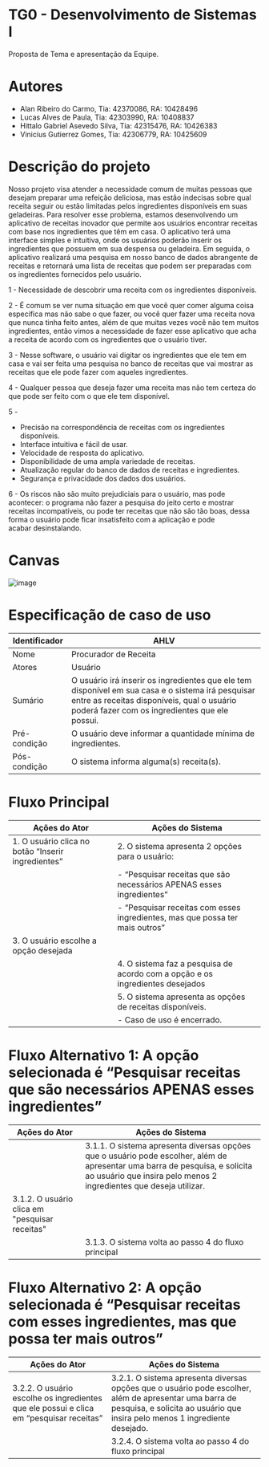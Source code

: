 # TG0 - Desenvolvimento de Sistemas I
Proposta de Tema e apresentação da Equipe.

# Autores 
* Alan Ribeiro do Carmo, Tia: 42370086, RA: 10428496
* Lucas Alves de Paula, Tia: 42303990, RA: 10408837
* Hittalo Gabriel Asevedo Silva, Tia: 42315476, RA: 10426383
* Vinicius Gutierrez Gomes, Tia: 42306779, RA: 10425609

# Descrição do projeto
Nosso projeto visa atender a necessidade comum de muitas pessoas que desejam preparar uma refeição deliciosa, mas estão indecisas sobre qual receita seguir ou estão limitadas pelos ingredientes disponíveis em suas geladeiras. Para resolver esse problema, estamos desenvolvendo um aplicativo de receitas inovador que permite aos usuários encontrar receitas com base nos ingredientes que têm em casa. 
O aplicativo terá uma interface simples e intuitiva, onde os usuários poderão inserir os ingredientes que possuem em sua despensa ou geladeira. Em seguida, o aplicativo realizará uma pesquisa em nosso banco de dados abrangente de receitas e retornará uma lista de receitas que podem ser preparadas com os ingredientes fornecidos pelo usuário.

1 - Necessidade de descobrir uma receita com os ingredientes disponíveis.

2 - É comum se ver numa situação em que você quer comer alguma coisa específica mas não sabe o que fazer, ou você quer fazer uma receita nova que nunca tinha feito antes, além de que muitas vezes você não tem muitos ingredientes, então vimos a necessidade de fazer esse aplicativo que acha a receita de acordo com os ingredientes que o usuário tiver.

3 - Nesse software, o usuário vai digitar os ingredientes que ele tem em casa e vai ser feita uma pesquisa no banco de receitas que vai mostrar as receitas que ele pode fazer com aqueles ingredientes.

4 - Qualquer pessoa que deseja fazer uma receita mas não tem certeza do que pode ser feito com o que ele tem disponível.

5 - 
* Precisão na correspondência de receitas com os ingredientes disponíveis.
* Interface intuitiva e fácil de usar.
* Velocidade de resposta do aplicativo.
* Disponibilidade de uma ampla variedade de receitas.
* Atualização regular do banco de dados de receitas e ingredientes.
* Segurança e privacidade dos dados dos usuários.

6 - Os riscos não são muito prejudiciais para o usuário, mas pode acontecer: o programa não fazer a pesquisa do jeito certo e mostrar receitas incompatíveis, ou pode ter receitas que não são tão boas, dessa forma o usuário pode ficar insatisfeito com a aplicação e pode acabar desinstalando.

# Canvas 
![image](https://github.com/ViniGomes30/Trabalho-/assets/126883066/444db95e-e439-4379-a998-38c3be4cf25d)

# Especificação de caso de uso
| Identificador | AHLV    |
|---------------|---------|
| Nome          | Procurador de Receita |
| Atores        | Usuário |
| Sumário       | O usuário irá inserir os ingredientes que ele tem disponível em sua casa e o sistema irá pesquisar entre as receitas disponíveis, qual o usuário poderá fazer com os ingredientes que ele possui. |
| Pré-condição  | O usuário deve informar a quantidade mínima de ingredientes. |
| Pós-condição  | O sistema informa alguma(s) receita(s). |

# Fluxo Principal
| Ações do Ator                                      | Ações do Sistema                                                                                   |
|----------------------------------------------------|----------------------------------------------------------------------------------------------------|
| 1. O usuário clica no botão “Inserir ingredientes” | 2. O sistema apresenta 2 opções para o usuário:                                                                                                                           |
|                                                    |    - “Pesquisar receitas que são necessários APENAS esses ingredientes”                                                                  |
|                                                    |    - “Pesquisar receitas com esses ingredientes, mas que possa ter mais outros”                                                            |
| 3. O usuário escolhe a opção desejada              |                                                                                                    |
|                                                    | 4. O sistema faz a pesquisa de acordo com a opção e os ingredientes desejados                        |
|                                                    | 5. O sistema apresenta as opções de receitas disponíveis.                                            |
|                                                    |    - Caso de uso é encerrado.                                                                     |


# Fluxo Alternativo 1: A opção selecionada é “Pesquisar receitas que são necessários APENAS esses ingredientes”
| Ações do Ator                              | Ações do Sistema                                                                                                                                   |
|--------------------------------------------|----------------------------------------------------------------------------------------------------------------------------------------------------|
|    | 3.1.1. O sistema apresenta diversas opções que o usuário pode escolher, além de apresentar uma barra de pesquisa, e solicita ao usuário que insira pelo menos 2 ingredientes que deseja utilizar. |
| 3.1.2. O usuário clica em "pesquisar receitas" |                                                                                                                                                   |
|                                            | 3.1.3. O sistema volta ao passo 4 do fluxo principal                                                                                               |

# Fluxo Alternativo 2: A opção selecionada é “Pesquisar receitas com esses ingredientes, mas que possa ter mais outros”
| Ações do Ator                              | Ações do Sistema                                                                                                                                   |
|--------------------------------------------|----------------------------------------------------------------------------------------------------------------------------------------------------|
| 3.2.2. O usuário escolhe os ingredientes que ele possui e clica em “pesquisar receitas” | 3.2.1. O sistema apresenta diversas opções que o usuário pode escolher, além de apresentar uma barra de pesquisa, e solicita ao usuário que insira pelo menos 1 ingrediente desejado. |
|                                            | 3.2.4. O sistema volta ao passo 4 do fluxo principal                                                                                               |







